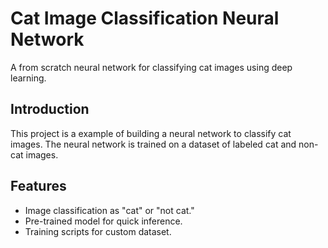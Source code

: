 # Cat Image Classification Neural Network

A from scratch neural network for classifying cat images using deep learning.

## Introduction

This project is a  example of building a neural network to classify cat images. The neural network is trained on a dataset of labeled cat and non-cat images.

## Features

- Image classification as "cat" or "not cat."
- Pre-trained model for quick inference.
- Training scripts for custom dataset.
